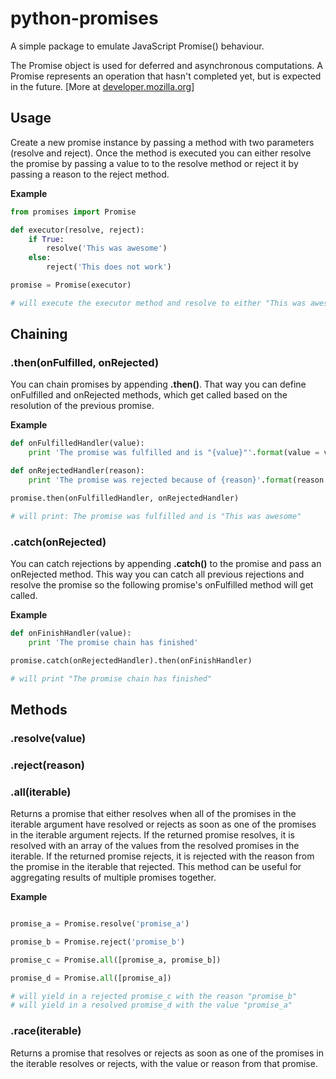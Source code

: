 # python-promises

A simple package to emulate JavaScript Promise() behaviour.

The Promise object is used for deferred and asynchronous computations. A Promise represents an operation that hasn't completed yet, but is expected in the future.
[More at [developer.mozilla.org](https://developer.mozilla.org/en-US/docs/Web/JavaScript/Reference/Global_Objects/Promise)]

## Usage

Create a new promise instance by passing a method with two parameters (resolve and reject). Once the method is executed you can either resolve the promise by passing a value to to the resolve method or reject it by passing a reason to the reject method.

**Example**

```python
from promises import Promise

def executor(resolve, reject):
    if True:
        resolve('This was awesome')
    else:
        reject('This does not work')

promise = Promise(executor)

# will execute the executor method and resolve to either "This was awesome" or "This does not work"
```

## Chaining

### .then(onFulfilled, onRejected)

You can chain promises by appending **.then()**. That way you can define onFulfilled and onRejected methods, which get called based on the resolution of the previous promise.

**Example**

```python
def onFulfilledHandler(value):
    print 'The promise was fulfilled and is "{value}"'.format(value = value)

def onRejectedHandler(reason):
    print 'The promise was rejected because of {reason}'.format(reason = reason)

promise.then(onFulfilledHandler, onRejectedHandler)

# will print: The promise was fulfilled and is "This was awesome"
```

### .catch(onRejected)

You can catch rejections by appending **.catch()** to the promise and pass an onRejected method. This way you can catch all previous rejections and resolve the promise so the following promise's onFulfilled method will get called.

**Example**

```python
def onFinishHandler(value):
    print 'The promise chain has finished'

promise.catch(onRejectedHandler).then(onFinishHandler)

# will print "The promise chain has finished"
```

## Methods

### .resolve(value)

### .reject(reason)

### .all(iterable)

Returns a promise that either resolves when all of the promises in the iterable argument have resolved or rejects as soon as one of the promises in the iterable argument rejects. If the returned promise resolves, it is resolved with an array of the values from the resolved promises in the iterable. If the returned promise rejects, it is rejected with the reason from the promise in the iterable that rejected. This method can be useful for aggregating results of multiple promises together.

**Example**
```python

promise_a = Promise.resolve('promise_a')

promise_b = Promise.reject('promise_b')

promise_c = Promise.all([promise_a, promise_b])

promise_d = Promise.all([promise_a])

# will yield in a rejected promise_c with the reason "promise_b"
# will yield in a resolved promise_d with the value "promise_a"
```

### .race(iterable)

Returns a promise that resolves or rejects as soon as one of the promises in the iterable resolves or rejects, with the value or reason from that promise.
